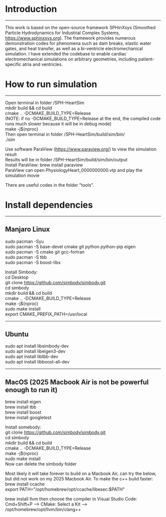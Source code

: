 # Introduction
------------------------------  
This work is based on the open-source framework SPHinXsys (Smoothed Particle Hydrodynamics for Industrial Complex Systems, https://www.sphinxsys.org). The framework provides numerous demonstration codes for phenomena such as dam breaks, elastic water gates, and heat transfer, as well as a bi-ventricle electromechanical simulation. I have extended the codebase to enable cardiac electromechanical simulations on arbitrary geometries, including patient-specific atria and ventricles.

# How to run simulation
------------------------------  
Open terminal in folder /SPH-HeartSim  
mkdir build && cd build  
cmake .. -DCMAKE_BUILD_TYPE=Release  
(NOTE: if no -DCMAKE_BUILD_TYPE=Release at the end, the compiled code runs much slower because it will be in debug mode)  
make -j$(nproc)  
Then open terminal in folder /SPH-HeartSim/build/sim/bin/  
./sim  

Use software ParaView (https://www.paraview.org/) to view the simulation result  
Results will be in folder /SPH-HeartSim/build/sim/bin/output  
Install ParaView: brew install paraview  
ParaView can open PhysiologyHeart_0000000000.vtp and play the simulation movie  

There are useful codes in the folder "tools".  

# Install dependencies
------------------------------  
## Manjaro Linux
sudo pacman -Syu  
sudo pacman -S base-devel cmake git python python-pip eigen  
sudo pacman -S cmake git gcc-fortran  
sudo pacman -S tbb  
sudo pacman -S boost-libs  

Install Simbody:  
cd Desktop  
git clone https://github.com/simbody/simbody.git  
cd simbody  
mkdir build && cd build  
cmake .. -DCMAKE_BUILD_TYPE=Release  
make -j$(nproc)  
sudo make install  
export CMAKE_PREFIX_PATH=/usr/local  

------------------------------  
## Ubuntu
sudo apt install libsimbody-dev  
sudo apt install libeigen3-dev  
sudo apt install libtbb-dev  
sudo apt install libboost-all-dev  

------------------------------  
## MacOS (2025 Macbook Air is not be powerful enough to run it)
brew install eigen  
brew install tbb  
brew install boost  
brew install googletest  

Install somebody:  
git clone https://github.com/simbody/simbody.git  
cd simbody  
mkdir build && cd build  
cmake .. -DCMAKE_BUILD_TYPE=Release  
make -j$(nproc)  
sudo make install  
Now can delete the simbody folder  

Most likely it will take forever to build on a Macbook Air, can try the below, but did not work on my 2025 Macbook Air.
To make the c++ build faster:  
brew install ccache  
export PATH="/opt/homebrew/opt/ccache/libexec:$PATH"  

brew install llvm
then choose the compiler in Visual Studio Code: 
Cmd+Shift+P --> CMake: Select a Kit --> /opt/homebrew/opt/llvm/bin/clang++
